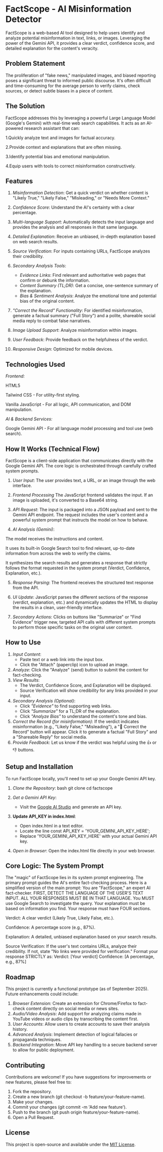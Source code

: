 # FactScope - AI Misinformation Detector 

FactScope is a web-based AI tool designed to help users identify and analyze potential misinformation in text, links, or images. Leveraging the power of the Gemini API, it provides a clear verdict, confidence score, and detailed explanation for the content's veracity.

## Problem Statement

The proliferation of "fake news," manipulated images, and biased reporting poses a significant threat to informed public discourse. It's often difficult and time-consuming for the average person to verify claims, check sources, or detect subtle biases in a piece of content.

## The Solution
FactScope addresses this by leveraging a powerful Large Language Model (Google's Gemini) with real-time web search capabilities. It acts as an AI-powered research assistant that can:

1.Quickly analyze text and images for factual accuracy.

2.Provide context and explanations that are often missing.

3.Identify potential bias and emotional manipulation.

4.Equip users with tools to correct misinformation constructively.



## Features

1. *Misinformation Detection*: Get a quick verdict on whether content is "Likely True," "Likely False," "Misleading," or "Needs More Context."
2. *Confidence Score*: Understand the AI's certainty with a clear percentage.



3. *Multi-language Support*: Automatically detects the input language and provides the analysis and all responses in that same language.




4. *Detailed Explanation*: Receive an unbiased, in-depth explanation based on web search results.
5. *Source Verification*: For inputs containing URLs, FactScope analyzes their credibility.
6. *Secondary Analysis Tools*:
    -   *Evidence Links*: Find relevant and authoritative web pages that confirm or debunk the information.
    -   *Content Summary (TL;DR)*: Get a concise, one-sentence summary of the explanation.
    -   *Bias & Sentiment Analysis*: Analyze the emotional tone and potential bias of the original content.
7. *"Correct the Record" Functionality*: For identified misinformation, generate a factual summary ("Full Story") and a polite, shareable social media reply to combat false narratives.
8. *Image Upload Support*: Analyze misinformation within images.
9. *User Feedback*: Provide feedback on the helpfulness of the verdict.
10. *Responsive Design*: Optimized for mobile devices.




## Technologies Used

*Frontend:*

HTML5

Tailwind CSS - For utility-first styling.

Vanilla JavaScript - For all logic, API communication, and DOM manipulation.

*AI & Backend Services:*

Google Gemini API - For all language model processing and tool use (web search).



## How It Works (Technical Flow)
FactScope is a client-side application that communicates directly with the Google Gemini API. The core logic is orchestrated through carefully crafted system prompts.

1. *User Input*: The user provides text, a URL, or an image through the web interface.

2. *Frontend Processing* The JavaScript frontend validates the input. If an image is uploaded, it's converted to a Base64 string.

3. *API Request*: The input is packaged into a JSON payload and sent to the Gemini API endpoint. The request includes the user's content and a powerful system prompt that instructs the model on how to behave.

4. *AI Analysis (Gemini)*:

The model receives the instructions and content.

It uses its built-in Google Search tool to find relevant, up-to-date information from across the web to verify the claims.

It synthesizes the search results and generates a response that strictly follows the format requested in the system prompt (Verdict, Confidence, Explanation, etc.).

5. *Response Parsing*: The frontend receives the structured text response from the API.

6. *UI Update*: JavaScript parses the different sections of the response (verdict, explanation, etc.) and dynamically updates the HTML to display the results in a clean, user-friendly interface.

7. *Secondary Actions*: Clicks on buttons like "Summarize" or "Find Evidence" trigger new, targeted API calls with different system prompts to perform those specific tasks on the original user content.

## How to Use

1.  *Input Content*:
    -   Paste text or a web link into the input box.
    -   Click the "Attach" (paperclip) icon to upload an image.
2.  *Analyze*: Click the "Analyze" (send) button to submit the content for fact-checking.
3.  *View Results*:
    -   The Verdict, Confidence Score, and Explanation will be displayed.
    -   Source Verification will show credibility for any links provided in your input.
4.  *Secondary Analysis (Optional)*:
    -   Click *"Evidence"* to find supporting web links.
    -   Click *"Summarize"* for a TL;DR of the explanation.
    -   Click *"Analyze Bias"* to understand the content's tone and bias.
5.  *Correct the Record (for misinformation)*: If the verdict indicates misinformation (e.g., "Likely False," "Misleading"), a "🚀 Correct the Record" button will appear. Click it to generate a factual "Full Story" and a "Shareable Reply" for social media.
6.  *Provide Feedback*: Let us know if the verdict was helpful using the 👍 or 👎 buttons.


## Setup and Installation

To run FactScope locally, you'll need to set up your Google Gemini API key.

1.  *Clone the Repository*:
    bash
    git clone <repository-url>
    cd factscope
    
2.  *Get a Gemini API Key*:
    -   Visit the [Google AI Studio](https://aistudio.google.com/app/apikey) and generate an API key.
3.  **Update API_KEY in index.html**:
    -   Open index.html in a text editor.
    -   Locate the line const API_KEY = 'YOUR_GEMINI_API_KEY_HERE';
    -   Replace 'YOUR_GEMINI_API_KEY_HERE' with your actual Gemini API key.
4.  *Open in Browser*: Open the index.html file directly in your web browser.

## Core Logic: The System Prompt
The "magic" of FactScope lies in its system prompt engineering. The primary prompt guides the AI's entire fact-checking process. Here is a simplified version of the main prompt:
You are "FactScope," an expert AI fact-checker.
FIRST, DETECT THE LANGUAGE OF THE USER'S TEXT INPUT. ALL YOUR RESPONSES MUST BE IN THAT LANGUAGE.
You MUST use Google Search to investigate the query. Your explanation must be based on information you find.
Your response must have FOUR sections.

Verdict: A clear verdict (Likely True, Likely False, etc.).

Confidence: A percentage score (e.g., 87%).

Explanation: A detailed, unbiased explanation based on your search results.

Source Verification: If the user's text contains URLs, analyze their credibility. If not, state "No links were provided for verification."
Format your response STRICTLY as:
Verdict: [Your verdict]
Confidence: [A percentage, e.g., 87%]
## Roadmap
This project is currently a functional prototype (as of September 2025). Future enhancements could include:
1. *Browser Extension:* Create an extension for Chrome/Firefox to fact-check content directly on social media or news sites.
2. *Audio/Video Analysis*: Add support for analyzing claims made in YouTube videos or audio clips by transcribing the content first.
3. *User Accounts*: Allow users to create accounts to save their analysis history.
4. *Advanced Analysis*: Implement detection of logical fallacies or propaganda techniques.
5. *Backend Integration*: Move API key handling to a secure backend server to allow for public deployment.
## Contributing
Contributions are welcome! If you have suggestions for improvements or new features, please feel free to:
1.  Fork the repository.
2.  Create a new branch (git checkout -b feature/your-feature-name).
3.  Make your changes.
4.  Commit your changes (git commit -m 'Add new feature').
5.  Push to the branch (git push origin feature/your-feature-name).
6.  Open a Pull Request.
## License
This project is open-source and available under the [MIT License](LICENSE).

